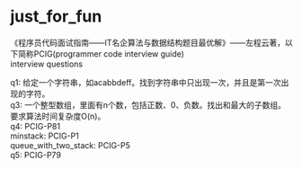 # just_for_fun  
  
《程序员代码面试指南——IT名企算法与数据结构题目最优解》——左程云著，以下简称PCIG(programmer code interview guide)  
interview questions  
  
q1: 给定一个字符串，如acabbdeff。找到字符串中只出现一次，并且是第一次出现的字符。  
q3: 一个整型数组，里面有n个数，包括正数、0、负数。找出和最大的子数组。要求算法时间复杂度O(n)。  
q4: PCIG-P81  
minstack: PCIG-P1  
queue_with_two_stack: PCIG-P5  
q5: PCIG-P79  